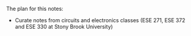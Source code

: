 The plan for this notes:
- Curate notes from circuits and electronics classes (ESE 271, ESE 372 and ESE 330 at Stony Brook University)


